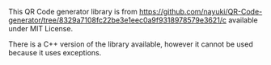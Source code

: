 This QR Code generator library is from
https://github.com/nayuki/QR-Code-generator/tree/8329a7108fc22be3e1eec0a9f9318978579e3621/c
available under MIT License.

There is a C++ version of the library available, however it cannot be used
because it uses exceptions.